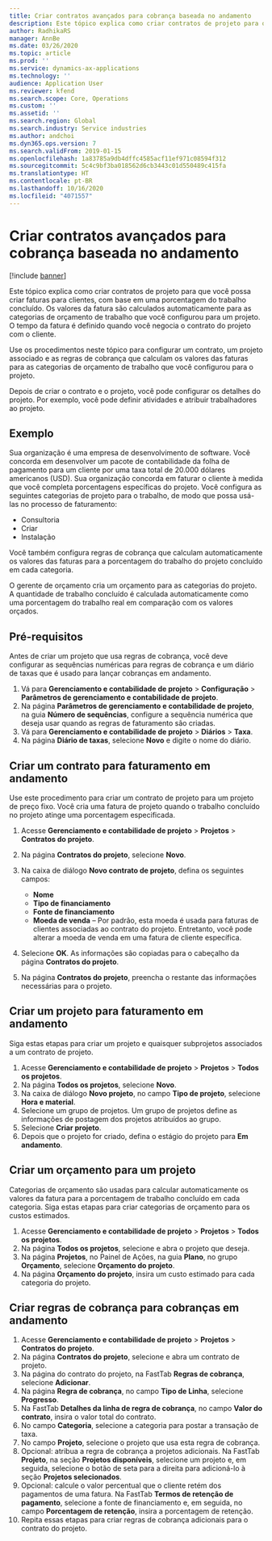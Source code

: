 ```yaml
---
title: Criar contratos avançados para cobrança baseada no andamento
description: Este tópico explica como criar contratos de projeto para que você possa gerar faturas para clientes, com base em uma porcentagem do trabalho concluído.
author: RadhikaRS
manager: AnnBe
ms.date: 03/26/2020
ms.topic: article
ms.prod: ''
ms.service: dynamics-ax-applications
ms.technology: ''
audience: Application User
ms.reviewer: kfend
ms.search.scope: Core, Operations
ms.custom: ''
ms.assetid: ''
ms.search.region: Global
ms.search.industry: Service industries
ms.author: andchoi
ms.dyn365.ops.version: 7
ms.search.validFrom: 2019-01-15
ms.openlocfilehash: 1a83785a9db4dffc4585acf11ef971c08594f312
ms.sourcegitcommit: 5c4c9bf3ba018562d6cb3443c01d550489c415fa
ms.translationtype: HT
ms.contentlocale: pt-BR
ms.lasthandoff: 10/16/2020
ms.locfileid: "4071557"
---
```

# <a name="create-advanced-contracts-for-billing-based-on-progress"></a>Criar contratos avançados para cobrança baseada no andamento
[!include [banner](../includes/banner.md)]

Este tópico explica como criar contratos de projeto para que você possa criar faturas para clientes, com base em uma porcentagem do trabalho concluído. Os valores da fatura são calculados automaticamente para as categorias de orçamento de trabalho que você configurou para um projeto. O tempo da fatura é definido quando você negocia o contrato do projeto com o cliente.

Use os procedimentos neste tópico para configurar um contrato, um projeto associado e as regras de cobrança que calculam os valores das faturas para as categorias de orçamento de trabalho que você configurou para o projeto.

Depois de criar o contrato e o projeto, você pode configurar os detalhes do projeto. Por exemplo, você pode definir atividades e atribuir trabalhadores ao projeto.

## <a name="example"></a>Exemplo

Sua organização é uma empresa de desenvolvimento de software. Você concorda em desenvolver um pacote de contabilidade da folha de pagamento para um cliente por uma taxa total de 20.000 dólares americanos (USD). Sua organização concorda em faturar o cliente à medida que você completa porcentagens específicas do projeto. Você configura as seguintes categorias de projeto para o trabalho, de modo que possa usá-las no processo de faturamento:

- Consultoria
- Criar
- Instalação

Você também configura regras de cobrança que calculam automaticamente os valores das faturas para a porcentagem do trabalho do projeto concluído em cada categoria.

O gerente de orçamento cria um orçamento para as categorias do projeto. A quantidade de trabalho concluído é calculada automaticamente como uma porcentagem do trabalho real em comparação com os valores orçados.

## <a name="prerequisites"></a>Pré-requisitos

Antes de criar um projeto que usa regras de cobrança, você deve configurar as sequências numéricas para regras de cobrança e um diário de taxas que é usado para lançar cobranças em andamento.

1. Vá para **Gerenciamento e contabilidade de projeto** \> **Configuração** \> **Parâmetros de gerenciamento e contabilidade de projeto**.
2. Na página **Parâmetros de gerenciamento e contabilidade de projeto**, na guia **Número de sequências**, configure a sequência numérica que deseja usar quando as regras de faturamento são criadas.
3. Vá para **Gerenciamento e contabilidade de projeto** \> **Diários** \> **Taxa**.
4. Na página **Diário de taxas**, selecione **Novo** e digite o nome do diário.

## <a name="create-a-contract-for-progress-billings"></a>Criar um contrato para faturamento em andamento

Use este procedimento para criar um contrato de projeto para um projeto de preço fixo. Você cria uma fatura de projeto quando o trabalho concluído no projeto atinge uma porcentagem especificada.

1. Acesse **Gerenciamento e contabilidade de projeto** \> **Projetos** \> **Contratos do projeto**.
2. Na página **Contratos do projeto**, selecione **Novo**.
3. Na caixa de diálogo **Novo contrato de projeto**, defina os seguintes campos:

    - **Nome**
    - **Tipo de financiamento**
    - **Fonte de financiamento**
    - **Moeda de venda** – Por padrão, esta moeda é usada para faturas de clientes associadas ao contrato do projeto. Entretanto, você pode alterar a moeda de venda em uma fatura de cliente específica.

4. Selecione **OK**. As informações são copiadas para o cabeçalho da página **Contratos do projeto**.
5. Na página **Contratos do projeto**, preencha o restante das informações necessárias para o projeto.

## <a name="create-a-project-for-progress-billings"></a>Criar um projeto para faturamento em andamento

Siga estas etapas para criar um projeto e quaisquer subprojetos associados a um contrato de projeto.

1. Acesse **Gerenciamento e contabilidade de projeto** \> **Projetos** \> **Todos os projetos**.
2. Na página **Todos os projetos**, selecione **Novo**.
3. Na caixa de diálogo **Novo projeto**, no campo **Tipo de projeto**, selecione **Hora e material**.
4. Selecione um grupo de projetos. Um grupo de projetos define as informações de postagem dos projetos atribuídos ao grupo.
5. Selecione **Criar projeto**.
6. Depois que o projeto for criado, defina o estágio do projeto para **Em andamento**.

## <a name="create-a-budget-for-a-project"></a>Criar um orçamento para um projeto

Categorias de orçamento são usadas para calcular automaticamente os valores da fatura para a porcentagem de trabalho concluído em cada categoria. Siga estas etapas para criar categorias de orçamento para os custos estimados.

1. Acesse **Gerenciamento e contabilidade de projeto** \> **Projetos** \> **Todos os projetos**.
2. Na página **Todos os projetos**, selecione e abra o projeto que deseja.
3. Na página **Projetos**, no Painel de Ações, na guia **Plano**, no grupo **Orçamento**, selecione **Orçamento do projeto**.
4. Na página **Orçamento do projeto**, insira um custo estimado para cada categoria do projeto.

## <a name="create-billing-rules-for-progress-billings"></a>Criar regras de cobrança para cobranças em andamento

1. Acesse **Gerenciamento e contabilidade de projeto** \> **Projetos** \> **Contratos do projeto**.
2. Na página **Contratos do projeto**, selecione e abra um contrato de projeto.
3. Na página do contrato do projeto, na FastTab **Regras de cobrança**, selecione **Adicionar**.
4. Na página **Regra de cobrança**, no campo **Tipo de Linha**, selecione **Progresso**.
5. Na FastTab **Detalhes da linha de regra de cobrança**, no campo **Valor do contrato**, insira o valor total do contrato.
6. No campo **Categoria**, selecione a categoria para postar a transação de taxa.
7. No campo **Projeto**, selecione o projeto que usa esta regra de cobrança.
8. Opcional: atribua a regra de cobrança a projetos adicionais. Na FastTab **Projeto**, na seção **Projetos disponíveis**, selecione um projeto e, em seguida, selecione o botão de seta para a direita para adicioná-lo à seção **Projetos selecionados**.
9. Opcional: calcule o valor percentual que o cliente retém dos pagamentos de uma fatura. Na FastTab **Termos de retenção de pagamento**, selecione a fonte de financiamento e, em seguida, no campo **Porcentagem de retenção**, insira a porcentagem de retenção.
10. Repita essas etapas para criar regras de cobrança adicionais para o contrato do projeto.
